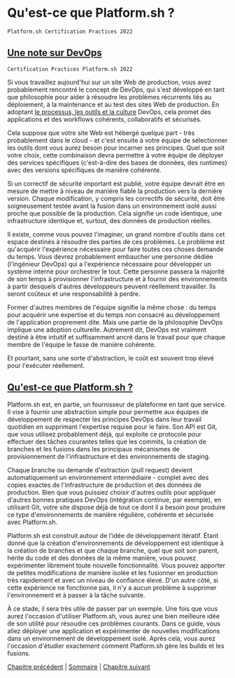 # Qu'est-ce que Platform.sh ?

`Platform.sh Certification Practices 2022`

## [Une note sur DevOps](https://master-7rqtwti-4mh7eev5ydrdo.eu-3.platformsh.site/getstarted/basics/git-started.html#a-note-on-devops)

`Certification Practices Platform.sh 2022`

Si vous travaillez aujourd'hui sur un site Web de production, vous avez probablement rencontré le concept de DevOps, qui s'est développé en tant que philosophie pour aider à résoudre les problèmes récurrents liés au déploiement, à la maintenance et au test des sites Web de production. En adoptant [le processus, les outils et la culture](https://azure.microsoft.com/en-us/resources/cloud-computing-dictionary/what-is-devops/) DevOps, cela promet des applications et des workflows cohérents, collaboratifs et sécurisés.

Cela suppose que votre site Web est hébergé quelque part - très probablement dans le cloud - et c'est ensuite à votre équipe de sélectionner les outils dont vous aurez besoin pour incarner ses principes. Quel que soit votre choix, cette combinaison devra permettre à votre équipe de déployer des services spécifiques (c'est-à-dire des bases de données, des runtimes) avec des versions spécifiques de manière cohérente.

Si un correctif de sécurité important est publié, votre équipe devrait être en mesure de mettre à niveau de manière fiable la production vers la dernière version. Chaque modification, y compris les correctifs de sécurité, doit être soigneusement testée avant la fusion dans un environnement isolé aussi proche que possible de la production. Cela signifie un code identique, une infrastructure identique et, surtout, des données de production réelles.

Il existe, comme vous pouvez l'imaginer, un grand nombre d'outils dans cet espace destinés à résoudre des parties de ces problèmes. Le problème est qu'acquérir l'expérience nécessaire pour faire toutes ces choses demande du temps. Vous devrez probablement embaucher une personne dédiée (l'ingénieur DevOps) qui a l'expérience nécessaire pour développer un système interne pour orchestrer le tout. Cette personne passera la majorité de son temps à provisionner l'infrastructure et à fournir des environnements à partir desquels d'autres développeurs peuvent réellement travailler. Ils seront coûteux et une responsabilité à perdre.

Former d'autres membres de l'équipe signifie la même chose : du temps pour acquérir une expertise et du temps non consacré au développement de l'application proprement dite. Mais une partie de la philosophie DevOps implique une adoption culturelle. Autrement dit, DevOps est vraiment destiné à être intuitif et suffisamment ancré dans le travail pour que chaque membre de l'équipe le fasse de manière cohérente.

Et pourtant, sans une sorte d'abstraction, le coût est souvent trop élevé pour l'exécuter réellement.

## [Qu'est-ce que Platform.sh ?](https://master-7rqtwti-4mh7eev5ydrdo.eu-3.platformsh.site/getstarted/basics/git-started.html#what-is-platformsh)

Platform.sh est, en partie, un fournisseur de plateforme en tant que service. Il vise à fournir une abstraction simple pour permettre aux équipes de développement de respecter les principes DevOps dans leur travail quotidien en supprimant l'expertise requise pour le faire. Son API est Git, que vous utilisez probablement déjà, qui exploite ce protocole pour effectuer des tâches courantes telles que les commits, la création de branches et les fusions dans les principaux mécanismes de provisionnement de l'infrastructure et des environnements de staging.

Chaque branche ou demande d'extraction (pull request) devient automatiquement un environnement intermédiaire - complet avec des copies exactes de l'infrastructure de production et des données de production. Bien que vous puissiez choisir d'autres outils pour appliquer d'autres bonnes pratiques DevOps (intégration continue, par exemple), en utilisant Git, votre site dispose déjà de tout ce dont il a besoin pour produire ce type d'environnements de manière régulière, cohérente et sécurisée avec Platform.sh.

Platform.sh est construit autour de l'idée de développement itératif. Étant donné que la création d'environnements de développement est identique à la création de branches et que chaque branche, quel que soit son parent, hérite du code et des données de la même manière, vous pouvez expérimenter librement toute nouvelle fonctionnalité. Vous pouvez apporter de petites modifications de manière isolée et les fusionner en production très rapidement et avec un niveau de confiance élevé. D'un autre côté, si cette expérience ne fonctionne pas, il n'y a aucun problème à supprimer l'environnement et à passer à la tâche suivante.

À ce stade, il sera très utile de passer par un exemple. Une fois que vous aurez l'occasion d'utiliser Platform.sh, vous aurez une bien meilleure idée de son utilité pour résoudre ces problèmes courants. Dans ce guide, vous allez déployer une application et expérimenter de nouvelles modifications dans un environnement de développement isolé. Après cela, vous aurez l'occasion d'étudier exactement comment Platform.sh gère les builds et les fusions.

[Chapitre précédent](./chapter-2.md) | [Sommaire](../README.md.md) | [Chapitre suivant](./chapter-4.md)




